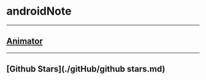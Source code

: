 # androidNote

----------
## [Animator](./anim/animator.md) ##
----------
## [Github Stars](./gitHub/github stars.md) ##